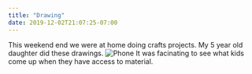 ```yaml
---
title: "Drawing"
date: 2019-12-02T21:07:25-07:00
---
```

This weekend end we were at home doing crafts projects. My 5 year old daughter did these drawings. ![Phone](/img/rue-1.jpg) It was facinating to see what kids come up when they have access to material. 
